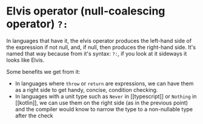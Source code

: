 # Elvis operator (null-coalescing operator) `?:`
In languages that have it, the elvis operator produces the left-hand side of the expression if not null, and, if null, then produces the right-hand side. It's named that way because from it's syntax: `?:`, if you look at it sideways it looks like Elvis.

Some benefits we get from it:
* In languages where `throw` or `return` are expressions, we can have them as a right side to get handy, concise, condition checking.
* In languages with a unit type such as `Never` in [[typescript]] or `Nothing` in [[kotlin]], we can use them on the right side (as in the previous point) and the compiler would know to narrow the type to a non-nullable type after the check
